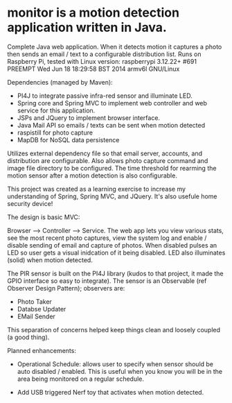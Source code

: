monitor is a motion detection application written in Java.
=======

Complete Java web application.  When it detects motion it captures a photo then sends an email / text to a configurable 
distribution list.  Runs on Raspberry Pi, tested with Linux version:
  raspberrypi 3.12.22+ #691 PREEMPT Wed Jun 18 18:29:58 BST 2014 armv6l GNU/Linux

Dependencies (managed by Maven):
- PI4J to integrate passive infra-red sensor and illuminate LED.
- Spring core and Spring MVC to implement web controller and web service for this application.
- JSPs and JQuery to implement browser interface.
- Java Mail API so emails / texts can be sent when motion detected
- raspistill for photo capture
- MapDB for NoSQL data persistence

Utilizes external dependency file so that email server, accounts, and  distribution are configurable.  Also allows 
photo capture command and image file directory to be configured.  The time threshold for rearming the motion 
sensor after a motion detection is also configurable.

This project was created as a learning exercise to increase my understanding of Spring, Spring MVC, and JQuery.  It's also 
usefule home security device!

The design is basic MVC:

Browser --> Controller --> Service.  The web app lets you view various stats, see the most recent photo captures,
view the system log and enable / disable sending of email and capture of photos.  When disabled pulses an LED so 
user gets a visual inidcation of it being disabled.  LED also illuminates (solid) when motion detected.

The PIR sensor is built on the PI4J library (kudos to that project, it made the GPIO interface so easy to integrate).
The sensor is an Observable (ref Observer Design Pattern); observers are:
   - Photo Taker
   - Databse Updater
   - EMail Sender

This separation of concerns helped keep things clean and loosely coupled (a good thing).

Planned enhancements:

- Operational Schedule: allows user to specify when sensor should be auto disabled / enabled.  This is 
  useful when you know you will be in the area being monitored on a regular schedule.
  
- Add USB triggered Nerf toy that activates when motion detected.
